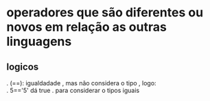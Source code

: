 <!DOCTYPE html>
<html lang="pt-br">
<head>
    <meta charset="UTF-8">
    <meta name="viewport" content="width=device-width, initial-scale=1.0">
    <title>Operadores em js</title>
</head>
<body>
    <h1>operadores que são diferentes ou novos em relação as outras linguagens </h1>
    <h2>logicos </h2>
    <p>
    . (==): igualdadade , mas não considera o tipo , logo: <br>
    . 5=='5' dá true 
    . para considerar o tipos iguais
    
</p>

    

    
</body>
</html>